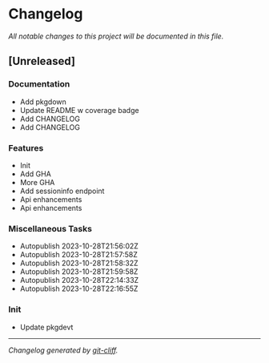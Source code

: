 # Changelog
*All notable changes to this project will be documented in this file.*

## [Unreleased]

### Documentation

- Add pkgdown
- Update README w coverage badge
- Add CHANGELOG
- Add CHANGELOG

### Features

- Init
- Add GHA
- More GHA
- Add sessioninfo endpoint
- Api enhancements
- Api enhancements

### Miscellaneous Tasks

- Autopublish 2023-10-28T21:56:02Z
- Autopublish 2023-10-28T21:57:58Z
- Autopublish 2023-10-28T21:58:32Z
- Autopublish 2023-10-28T21:59:58Z
- Autopublish 2023-10-28T22:14:33Z
- Autopublish 2023-10-28T22:16:55Z

### Init

- Update pkgdevt

***
*Changelog generated by [git-cliff](https://github.com/orhun/git-cliff).*
